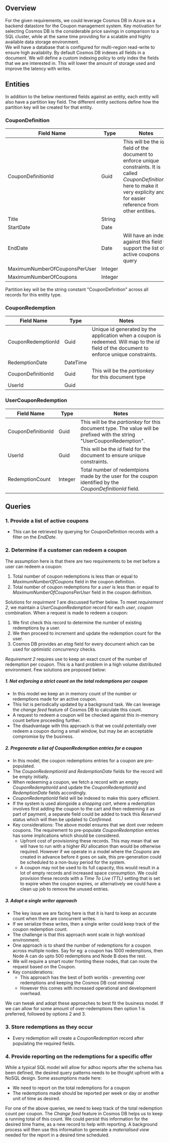 ## Overview
For the given requirements, we could leverage Cosmos DB in Azure as a backend datastore for the Coupon management system. Key motivation for selecting Cosmos DB is the considerable price savings in comparison to a SQL cluster, while at the same time providing for a scalable and highly available data storage environment.<br>
We will have a database that is configured for multi-region read-write to ensure high availablity. By default Cosmos DB indexes all fields in a document. We will define a custom indexing policy to only index the fields that we are interested in. This will lower the amount of storage used and improve the latency with writes.

## Entities
In addition to the below mentioned fields against an entity, each entity will also have a partition key field. The different entity sections define how the partition key will be created for that entity. 

### CouponDefinition

|Field Name|Type|Notes|
|---------|-----|-----|
|CouponDefinitionId|Guid|This will be the *id* field of the document to enforce unique constraints. It is called *CouponDefinitionId* here to make it very explicity and for easier reference from other entities. |
|Title|String|
|StartDate|Date|
|EndDate|Date|Will have an index against this field to support the list of active coupons query|
|MaximumNumberOfCouponsPerUser|Integer|
|MaximumNumberOfCoupons|Integer|

Partition key will be the string constant "CouponDefinition" across all records for this entity type.

### CouponRedemption

|Field Name|Type|Notes|
|---------|-----|-----|
|CouponRedemptionId|Guid|Unique id generated by the application when a coupon is redeemed. Will map to the *id* field of the document to enforce unique constraints.|
|RedemptionDate|DateTime|
|CouponDefinitionId|Guid|This will be the *partionkey* for this document type|
|UserId|Guid|

### UserCouponRedemption

|Field Name|Type|Notes|
|---------|-----|-----|
|CouponDefinitionId|Guid|This will be the *partionkey* for this document type. The value will be prefixed with the string "UserCouponRedemption".|
|UserId|Guid|This will be the *id* field for the document to ensure unique constraints.|
|RedemptionCount|Integer|Total number of redemtpions made by the user for the coupon identified by the *CouponDefinitionId* field.

## Queries
### 1. Provide a list of active coupons
- This can be retrieved by querying for CouponDefinition records with a filter on the *EndDate*.

### 2. Determine if a customer can redeem a coupon
The assumption here is that there are two requirements to be met before a user can redeem a coupon:
  1. Total number of coupon redemptions is less than or equal to *MaximumNumberOfCoupons* field in the coupon definition.
  2. Total number of coupon redemptions for a *user* is less than or equal to *MaximumNumberOfCouponsPerUser* field in the coupon definition.

Solutions for *requirment 1* are discussed further below. To meet *requirement 2*, we maintain a *UserCouponRedemption* record for each *user*, *coupon* combination.
When a request is made to redeem a coupon:
1. We first check this record to determine the number of existing redemptions by a user.
2. We then proceed to increment and update the redemption count for the user.
3. Cosmos DB provides an *etag* field for every document which can be used for *optimistic concurrency* checks.

*Requirement 2* requires use to keep an exact count of the number of redemption per coupon. This is a hard problem in a high volume distributed environment. Few solutions are proposed below:
##### 1. Not enforcing a strict count on the total redemptions per coupon
- In this model we keep an in memory count of the number or redemptions made for an active coupon.
- This list is periodically updated by a background task. We can leverage the *change feed* feature of Cosmos DB to calculate this count.
- A request to redeem a coupon will be checked against this in-memory count before proceeding further.
- The disadvantage with this approach is that we could potentially over redeem a coupon during a small window, but may be an acceptable compromise by the business.

##### 2. Pregenerate a list of *CouponRedemption* entries for a coupon
- In this model, the coupon redemptions entries for a coupon are pre-populated.
- The *CouponRedemptionId* and *RedemptionDate* fields for the record will be empty initially.
- When redeeming a coupon, we fetch a record with an empty *CouponRedemptionId* and update the *CouponRedemptionId* and *RedemptionDate* fields accordingly.
- *CouponRedemptionId* field will be indexed to make this query efficient.
- If the system is used alongside a *shopping cart*, where a redemption involves first adding the coupon to the cart and then redeeming it as part of payment, a separate field could be added to track this *Reserved* status which will then be updated to *Confirmed*.
- Key considerations: The above model ensures that we dont over redeem coupons. The requirement to pre-populate *CouponRedemption* entries has some implications which should be considered.
    - Upfront cost of provisioning these records. This may mean that we will have to run with a higher *RU* allocation than would be otherwise required. However if we operate in a model where the *Coupons* are created in advance before it goes on sale, this pre-generation could be scheduled to a non-busy period for the system.
    - A coupon may not be used to its full capacity, this would result in a lot of empty records and increased space consumption. We could provision these records with a *Time To Live (TTL)* setting that is set to expire when the coupon expires, or alternatively we could have a clean up job to remove the unused entries.

##### 3. Adopt a single writer approach
- The key issue we are facing here is that it is hard to keep an accurate count when there are concurrent writes.
- If we serialize these writes, then a single writer could keep track of the coupon redemption count.
- The challenge is that this approach wont scale in high workload environment.
- One approach is to shard the number of redemptions for a coupon across multiple nodes. Say for eg: a coupon has 1000 redemptions, then Node A can do upto 500 redemptions and Node B does the rest.
- We will require a smart router fronting these nodes, that can route the request based on the Coupon.
- Key considerations:
    - This approach has the best of both worlds - preventing over redemptions and keeping the Cosmos DB cost minimal
    - However this comes with increased operational and development overhead.

We can tweak and adopt these approaches to best fit the business model. If we can allow for some amount of over-redemptions then option 1 is preferred, followed by options 2 and 3.

### 3. Store redemptions as they occur
- Every redemption will create a *CouponRedemption* record after populating the required fields.

### 4. Provide reporting on the redemptions for a specific offer
While a typical SQL model will allow for adhoc reports after the schema has been defined, the desired query patterns needs to be thought upfront with a NoSQL design.
Some assumptions made here:
- We need to report on the total redemptions for a coupon
- The redemptions made should be reported per week or day or another unit of time as desired.

For one of the above queries, we need to keep track of the total redemption count per coupon. The *Change feed* feature in Cosmos DB helps us to keep a running total of this count. We could persist this information for the desired time frame, as a new record to help with reporting. A background process will then use this information to generate a *materialised view* needed for the report in a desired time scheduled.

